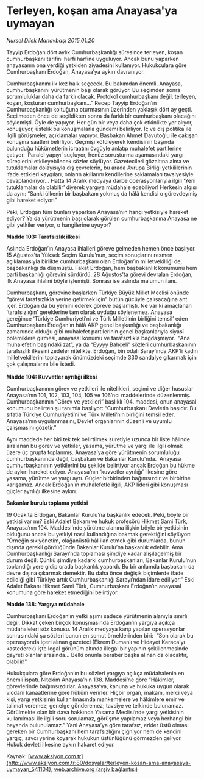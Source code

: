 # Terleyen, koşan ama Anayasa'ya uymayan

*Nursel Dilek Manavbaşı 2015.01.20*

<div class="pNewsDetailMainContent" itemprop="articleBody">
 <p>
  Tayyip Erdoğan dört aylık Cumhurbaşkanlığı süresince terleyen, koşan cumhurbaşkanı tarifini harfi harfine uyguluyor. Ancak bunu yaparken anayasanın ona verdiği yetkiden ziyadesini kullanıyor. Hukukçulara göre Cumhurbaşkanı Erdoğan, Anayasa’ya aykırı davranıyor.
 </p>
 <p>
  Cumhurbaşkanını ilk kez halk seçecek. Bu bakımdan önemli. Anayasa, cumhurbaşkanını yürütmenin başı olarak görüyor. Bu seçimden sonra sorumluluklar daha da farklı olacak. Protokol cumhurbaşkanı değil, terleyen, koşan, koşturan cumhurbaşkanı…” Recep Tayyip Erdoğan’ın Cumhurbaşkanlığı koltuğuna oturmasının üzerinden yaklaşık dört ay geçti. Seçilmeden önce de seçildikten sonra da farklı bir cumhurbaşkanı olacağını söylemişti. Öyle de yapıyor. Her gün bir veya daha çok etkinlikte yer alıyor, konuşuyor, üstelik bu konuşmalarla gündemi belirliyor. İç ve dış politika ile ilgili görüşmeler, açıklamalar yapıyor. Başbakan Ahmet Davutoğlu ile çakışan konuşma saatleri belirliyor. Geçmişi kötüleyerek kendisinin başında bulunduğu hükümetlerin icraatını övgüyle anlatıp muhalefet partilerine çatıyor. ‘Paralel yapıyı’ suçluyor, henüz soruşturma aşamasındaki yargı süreçlerini etkileyebilecek sözler söylüyor. Gazetecileri gözaltına alma ve tutuklamalar dolayısıyla dış çevrelerin, bu arada Avrupa Birliği yetkililerinin ifade ettikleri kaygıları, onların akıllarını kendilerine saklamaları tavsiyesiyle cevaplandırıyor… Hatta 14 Aralık medyaya darbe operasyonlarıyla ilgili ‘Yeni tutuklamalar da olabilir’ diyerek yargıya müdahale edebiliyor! Herkesin algısı da aynı: “Sanki ülkenin bir başbakanı yokmuş da hâlâ kendisi o görevdeymiş gibi hareket ediyor!”
 </p>
 <p>
  Peki, Erdoğan tüm bunları yaparken Anayasa’nın hangi yetkisiyle hareket ediyor? Ya da yürütmenin başı olarak görülen cumhurbaşkanına Anayasa ne gibi yetkiler veriyor, o hangilerine uyuyor?
 </p>
 <p>
  <strong>
   Madde 103: Tarafsızlık ilkesi
  </strong>
 </p>
 <p>
  Aslında Erdoğan’ın Anayasa ihlalleri göreve gelmeden hemen önce başlıyor. 15 Ağustos’ta Yüksek Seçim Kurulu’nun, seçim sonuçlarını resmen açıklamasıyla birlikte cumhurbaşkanı olan Erdoğan’ın milletvekilliği de, başbakanlığı da düşmüştü. Fakat Erdoğan, hem başbakanlık konumunu hem parti başkanlığı görevini sürdürdü. 28 Ağustos’ta görevi devralan Erdoğan, ilk Anayasa ihlalini böyle işlemişti. Sonrası ise aslında malumun ilanı.
 </p>
 <p>
  Cumhurbaşkanı, görevine başlarken Türkiye Büyük Millet Meclisi önünde  “görevi tarafsızlıkla yerine getirmek için” bütün gücüyle çalışacağına ant içer. Erdoğan da bu yemini ederek göreve başlamıştı. Ne var ki amaçlanan ‘tarafsızlığın’ gereklerine tam olarak uyduğu söylenemez. Anayasa gereğince ‘Türkiye Cumhuriyeti’ni ve Türk Milleti’nin birliğini temsil’ eden Cumhurbaşkanı Erdoğan’ın hâlâ AKP genel başkanlığı ve başbakanlığı zamanında olduğu gibi muhalefet partilerinin genel başkanlarıyla siyasî polemiklere girmesi, anayasal konumu ve tarafsızlıkla bağdaşmıyor.  “Ana muhalefetin başındaki zat”, ya da “Eyyyy Bahçeli” sözleri cumhurbaşkanının tarafsızlık ilkesini zedeler nitelikte. Erdoğan, bin odalı Saray’ında AKP’li kadın milletvekillerini toplayarak önümüzdeki seçimde 330 sandalye çıkarmak için çok çalışmalarını bile istedi.
  <br/>
  <br/>
  <strong>
   Madde 104: Kuvvetler ayrılığı ilkesi
  </strong>
 </p>
 <p>
  Cumhurbaşkanının görev ve yetkileri ile nitelikleri, seçimi ve diğer hususlar Anayasa’nın 101, 102, 103, 104, 105 ve 106’ncı maddelerinde düzenlenmiş.  Cumhurbaşkanının “Görev ve yetkileri” başlıklı 104. maddesi, onun anayasal konumunu belirten şu tanımla başlıyor: “Cumhurbaşkanı Devletin başıdır. Bu sıfatla Türkiye Cumhuriyeti’ni ve Türk Milleti’nin birliğini temsil eder. Anayasa’nın uygulanmasını, Devlet organlarının düzenli ve uyumlu çalışmasını gözetir.”
 </p>
 <p>
  Aynı maddede her biri tek tek belirtilmek suretiyle uzunca bir liste hâlinde sıralanan bu görev ve yetkiler, yasama, yürütme ve yargı ile ilgili olmak üzere üç grupta toplanmış. Anayasa’ya göre yürütmenin sorumluluğu cumhurbaşkanında değil, başbakan ve Bakanlar Kurulu’nda.  Anayasa cumhurbaşkanının yetkilerini bu şekilde belirtiyor ancak Erdoğan bu hükme de aykırı hareket ediyor. Anayasa’nın ‘kuvvetler ayrılığı’ ilkesine göre yasama, yürütme ve yargı ayrı. Güçler birbirinden bağımsızdır ve birbirine karışamaz. Ancak Erdoğan’ın muhalefetle ilgili, AKP lideri gibi konuşması güçler ayrılığı ilkesine aykırı.
 </p>
 <p>
  <strong>
   Bakanlar kurulu toplama yetkisi
  </strong>
 </p>
 <p>
  19 Ocak’ta Erdoğan, Bakanlar Kurulu’na başkanlık edecek. Peki, böyle bir yetkisi var mı? Eski Adalet Bakanı ve hukuk profesörü Hikmet Sami Türk, Anayasa’nın 104. Maddesi’nde yürütme alanına ilişkin böyle bir yetkisinin olduğunu ancak bu yetkiyi nasıl kullandığına bakmak gerektiğini söylüyor: “Örneğin sıkıyönetim, olağanüstü hâl ilan etmek gibi durumlarda, bunun dışında gerekli gördüğünde Bakanlar Kurulu’na başkanlık edebilir. Ama Cumhurbaşkanlığı Sarayı’nda toplaması şimdiye kadar alışılagelmiş bir durum değil. Çünkü şimdiye kadarki cumhurbaşkanları, Bakanlar Kurulu’nun toplandığı yere gidip orada başkanlık yapardı. Bu bir anlamda başbakanı da devre dışına çıkarmak demektir. Bu daha önce değişik biçimlerde ifade edildiği gibi Türkiye artık Cumhurbaşkanlığı Sarayı’ndan idare ediliyor.” Eski Adalet Bakanı Hikmet Sami Türk, Cumhurbaşkanı Erdoğan’ın anayasal konumuna göre hareket etmediğini belirtiyor.
 </p>
 <p>
  <strong>
   Madde 138: Yargıya müdahale
  </strong>
 </p>
 <p>
  Cumhurbaşkanı Erdoğan’ın yetki aşımı sadece yürütmenin alanıyla sınırlı değil. Dikkat çeken birçok konuşmasında Erdoğan’ın yargıya açıkça müdahaleleri söz konusu. 14 Aralık medyaya karşı yapılan operasyonlar sonrasındaki şu sözleri bunun en somut örneklerinden biri:  “Son olarak bu operasyonda içeri alınan gazeteci (Ekrem Dumanlı ve Hidayet Karaca’yı kastederek) işte legal görünüm altında illegal bir yapının şekillenmesinde gayreti olanlar arasında… Belki onunla beraber başka alınan da olacaktır, olabilir!”
 </p>
 <p>
  Hukukçulara göre Erdoğan’ın bu sözleri yargıya açıkça müdahalenin en önemli ispatı. Nitekim Anayasa’nın 138. Maddesi’ne göre “Hâkimler, görevlerinde bağımsızdırlar. Anayasa’ya, kanuna ve hukuka uygun olarak vicdani kanaatlerine göre hüküm verirler. Hiçbir organ, makam, merci veya kişi, yargı yetkisinin kullanılmasında mahkemelere ve hâkimlere emir ve talimat veremez; genelge gönderemez; tavsiye ve telkinde bulunamaz. Görülmekte olan bir dava hakkında Yasama Meclisi’nde yargı yetkisinin kullanılması ile ilgili soru sorulamaz, görüşme yapılamaz veya herhangi bir beyanda bulunulamaz.” Yani Anayasa’ya göre tarafsız, erkler üstü olması gereken bir Cumhurbaşkanı hem tarafsızlığını çiğniyor hem de kendini yargıç, savcı yerine koyarak hukukun üstünlüğünü görmezden geliyor. Hukuk devleti ilkesine aykırı hakaret ediyor.
 </p>
</div>


Kaynak: [www.aksiyon.com.tr](http://www.aksiyon.com.tr:80/dosyalar/terleyen-kosan-ama-anayasaya-uymayan_541104), [web.archive.org (arşiv bağlantısı)](http://web.archive.org/web/20150128022333/http://www.aksiyon.com.tr:80/dosyalar/terleyen-kosan-ama-anayasaya-uymayan_541104)

